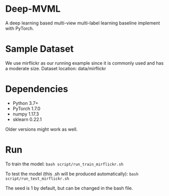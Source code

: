 # Deep-MVML
A deep learning based multi-view multi-label learning baseline implement with PyTorch.

# Sample Dataset
We use mirflickr as our running example since it is commonly used and has a moderate size. Dataset location: data/mirflickr

# Dependencies
- Python 3.7+
- PyTorch 1.7.0
- numpy 1.17.3
- sklearn 0.22.1

Older versions might work as well.

# Run
To train the model:
``bash script/run_train_mirflickr.sh``

To test the model (this .sh will be produced automatically):
``bash script/run_test_mirflickr.sh``

The seed is 1 by default, but can be changed in the bash file.
